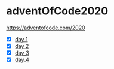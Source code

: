 # adventOfCode2020
https://adventofcode.com/2020

- [x] [day 1](day_1)
- [x] [day 2](day_2)
- [x] [day_3](day_3)
- [x] [day_4](day_4)
